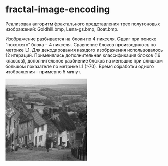 # fractal-image-encoding

Реализован алгоритм фрактального представления трех полутоновых изображений: Goldhill.bmp, Lena-gs.bmp, Boat.bmp.

Изображение разбивается на блоки по 4 пикселя. Сдвиг при поиске “похожего” блока – 4 пикселя. Сравнение блоков производилось по метрике L1. Для декодирования каждого изображения использовалось 12 итераций. Применялись дополнительная классификация блоков (16 классов), дополнительное разбиение блоков на меньшие при слишком большом показателе по метрике L1 (>70).
Время обработки одного изображения – примерно 5 минут.

![Иллюстрация к проекту](https://github.com/natalia-va/fractal-image-encoding/blob/main/img/Goldhill.bmp)
